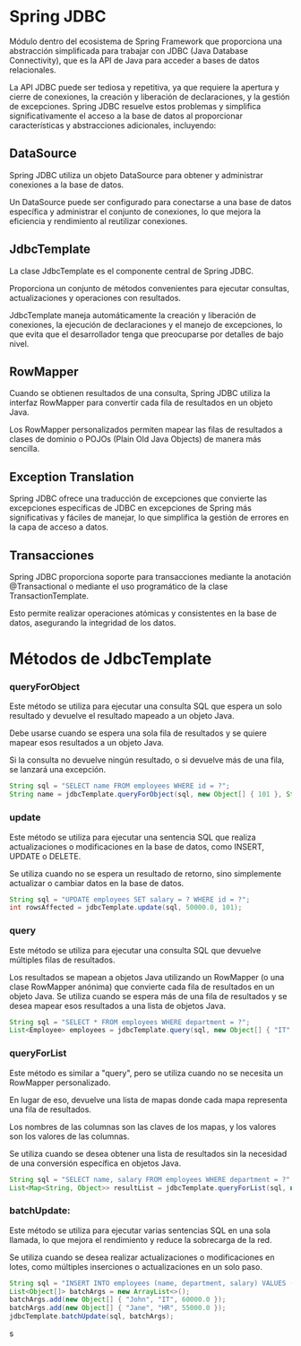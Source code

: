 # Spring JDBC
Módulo dentro del ecosistema de Spring Framework que proporciona una abstracción simplificada para trabajar con JDBC (Java Database Connectivity), que es la API de Java para acceder a bases de datos relacionales.

La API JDBC puede ser tediosa y repetitiva, ya que requiere la apertura y cierre de conexiones, la creación y liberación de declaraciones, y la gestión de excepciones. Spring JDBC resuelve estos problemas y simplifica significativamente el acceso a la base de datos al proporcionar características y abstracciones adicionales, incluyendo:

## DataSource
Spring JDBC utiliza un objeto DataSource para obtener y administrar conexiones a la base de datos. 

Un DataSource puede ser configurado para conectarse a una base de datos específica y administrar el conjunto de conexiones, lo que mejora la eficiencia y rendimiento al reutilizar conexiones.

## JdbcTemplate
La clase JdbcTemplate es el componente central de Spring JDBC. 

Proporciona un conjunto de métodos convenientes para ejecutar consultas, actualizaciones y operaciones con resultados. 

JdbcTemplate maneja automáticamente la creación y liberación de conexiones, la ejecución de declaraciones y el manejo de excepciones, lo que evita que el desarrollador tenga que preocuparse por detalles de bajo nivel.

## RowMapper
Cuando se obtienen resultados de una consulta, Spring JDBC utiliza la interfaz RowMapper para convertir cada fila de resultados en un objeto Java. 

Los RowMapper personalizados permiten mapear las filas de resultados a clases de dominio o POJOs (Plain Old Java Objects) de manera más sencilla.

## Exception Translation

Spring JDBC ofrece una traducción de excepciones que convierte las excepciones específicas de JDBC en excepciones de Spring más significativas y fáciles de manejar, lo que simplifica la gestión de errores en la capa de acceso a datos.

## Transacciones

Spring JDBC proporciona soporte para transacciones mediante la anotación @Transactional o mediante el uso programático de la clase TransactionTemplate. 

Esto permite realizar operaciones atómicas y consistentes en la base de datos, asegurando la integridad de los datos.

# Métodos de JdbcTemplate
### queryForObject
Este método se utiliza para ejecutar una consulta SQL que espera un solo resultado y devuelve el resultado mapeado a un objeto Java. 

Debe usarse cuando se espera una sola fila de resultados y se quiere mapear esos resultados a un objeto Java. 

Si la consulta no devuelve ningún resultado, o si devuelve más de una fila, se lanzará una excepción.
```java
String sql = "SELECT name FROM employees WHERE id = ?";
String name = jdbcTemplate.queryForObject(sql, new Object[] { 101 }, String.class);
```
### update

Este método se utiliza para ejecutar una sentencia SQL que realiza actualizaciones o modificaciones en la base de datos, como INSERT, UPDATE o DELETE. 

Se utiliza cuando no se espera un resultado de retorno, sino simplemente actualizar o cambiar datos en la base de datos.

```java
String sql = "UPDATE employees SET salary = ? WHERE id = ?";
int rowsAffected = jdbcTemplate.update(sql, 50000.0, 101);
```

### query

Este método se utiliza para ejecutar una consulta SQL que devuelve múltiples filas de resultados. 

Los resultados se mapean a objetos Java utilizando un RowMapper (o una clase RowMapper anónima) que convierte cada fila de resultados en un objeto Java. Se utiliza cuando se espera más de una fila de resultados y se desea mapear esos resultados a una lista de objetos Java.

```java
String sql = "SELECT * FROM employees WHERE department = ?";
List<Employee> employees = jdbcTemplate.query(sql, new Object[] { "IT" }, new EmployeeRowMapper());
```

### queryForList

Este método es similar a "query", pero se utiliza cuando no se necesita un RowMapper personalizado. 

En lugar de eso, devuelve una lista de mapas donde cada mapa representa una fila de resultados. 

Los nombres de las columnas son las claves de los mapas, y los valores son los valores de las columnas. 

Se utiliza cuando se desea obtener una lista de resultados sin la necesidad de una conversión específica en objetos Java.

```java
String sql = "SELECT name, salary FROM employees WHERE department = ?";
List<Map<String, Object>> resultList = jdbcTemplate.queryForList(sql, new Object[] { "HR" });
```
### batchUpdate:

Este método se utiliza para ejecutar varias sentencias SQL en una sola llamada, lo que mejora el rendimiento y reduce la sobrecarga de la red. 

Se utiliza cuando se desea realizar actualizaciones o modificaciones en lotes, como múltiples inserciones o actualizaciones en un solo paso.
```java
String sql = "INSERT INTO employees (name, department, salary) VALUES (?, ?, ?)";
List<Object[]> batchArgs = new ArrayList<>();
batchArgs.add(new Object[] { "John", "IT", 60000.0 });
batchArgs.add(new Object[] { "Jane", "HR", 55000.0 });
jdbcTemplate.batchUpdate(sql, batchArgs);
```






s